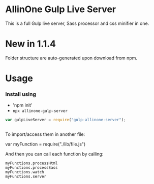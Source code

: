 # AllinOne Gulp Live Server
This is a full Gulp live server, Sass processor and css minifier in one.
 
# New in 1.1.4
Folder structure are auto-generated upon download from npm.

# Usage
### Install using 
* 'npm init'
* `npx allinone-gulp-server`
 
```javascript
var gulpLiveServer = require("gulp-allinone-server");
 
```

To import/access them in another file:

var myFunction = require("./lib/file.js")

And then you can call each function by calling:

```
myFunctions.processHtml
myFunctions.processSass
myFunctions.watch
myFunctions.server
```

